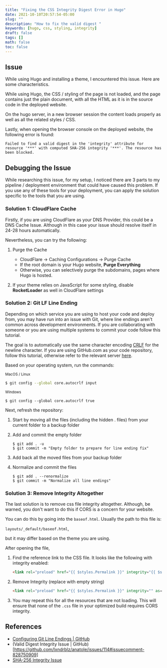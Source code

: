 ```yaml
---
title: "Fixing the CSS Integrity Digest Error in Hugo"
date: 2021-10-10T20:57:54-05:00
slug: ""
description: "How to fix the valid digest "
keywords: [hugo, css, styling, integrity]
draft: false
tags: []
math: false
toc: false
---
```


## Issue 

While using Hugo and installing a theme, I encountered this issue. Here are some characteristics. 

While using Hugo, the CSS / styling of the page is not loaded, and the page contains just the plain document, with all the HTML as it is in the source code in the deployed website.

On the hugo server, in a new browser session the content loads properly as well as all the related styles / CSS.

Lastly, when opening the browser console on the deployed website, the following error is found:

```
Failed to find a valid digest in the 'integrity' attribute for resource '***' with computed SHA-256 integrity '***'. The resource has been blocked.
```

## Debugging the Issue

While researching this issue, for my setup, I noticed there are 3 parts to my pipeline / deployment environment that could have caused this problem. If you use any of these tools for your deployment, you can apply the solution specific to the tools that you are using.

### Solution 1: CloudFlare Cache

Firstly, if you are using CloudFlare as your DNS Provider, this could be a DNS Cache Issue. Although in this case your issue should resolve itself in 24-28 hours automatically. 

Nevertheless, you can try the following:
1. Purge the Cache 

    * CloudFlare →  Caching Configurations → Purge Cache
    * If the root domain is your Hugo website, **Purge Everything**
    * Otherwise, you can selectively purge the subdomains, pages where Hugo is hosted.

2. If your theme relies on JavaScript for some styling, disable **RocketLoader** as well in CloudFlare settings

### Solution 2: Git LF Line Ending

Depending on which service you are using to host your code and deploy from, you may have run into an issue with Git, where line endings aren't common across development environments. If you are collaborating with someone or you are using multiple systems to commit your code follow this tutorial.

The goal is to automatically use the same character encoding [CRLF](https://en.wikipedia.org/wiki/Newline) for the newline character. If you are using GitHub.com as your code repository, follow this tutorial, otherwise refer to the relevant server [here](https://docs.github.com/en/enterprise-server@3.0/get-started/getting-started-with-git/configuring-git-to-handle-line-endings).

Based on your operating system, run the commands:

<small>MacOS / Linux</small>
```bash
$ git config --global core.autocrlf input
```

<small>Windows</small>
```
$ git config --global core.autocrlf true
```

Next, refresh the repository:

1. Start by moving all the files (including the hidden . files) from your current folder to a backup folder
2. Add and commit the empty folder

    ```
    $ git add . -u
    $ git commit -m "Empty folder to prepare for line ending fix"

    ```
3. Add back all the moved files from your backup folder
4. Normalize and commit the files

    ```
    $ git add . --renormalize
    $ git commit -m "Normalize all line endings"
    ```


### Solution 3: Remove Integrity Altogether

The last solution is to remove css file integrity altogether. Although, be warned, you don't want to do this if CORS is a concern for your website.

You can do this by going into the `baseof.html`. Usually the path to this file is:

`layouts/_default/baseof.html`, 

but it may differ based on the theme you are using.

After opening the file, 
1. Find the reference link to the CSS file. It looks like the following with integrity enabled:
    ```html
    <link rel="preload" href="{{ $styles.Permalink }}" integrity="{{ $styles.Data.Integrity }}" as="style" crossorigin="anonymous">
    ```
2. Remove Integrity (replace with empty string)
    ```html
    <link rel="preload" href="{{ $styles.Permalink }}" integrity="" as="style" crossorigin="anonymous">
    ```
3. You may repeat this for all the resources that are not loading. This will ensure that none of the `.css` file in your optimized build requires CORS integrity.


## References
* [Configuring Git Line Endings | GitHub](https://docs.github.com/en/get-started/getting-started-with-git/configuring-git-to-handle-line-endings)
* (Valid Digest Integrity Issue | GitHub)[https://github.com/lxndrblz/anatole/issues/114#issuecomment-828750909]
* [SHA-256 Integrity Issue](https://github.com/alanorth/hugo-theme-bootstrap4-blog/issues/53)